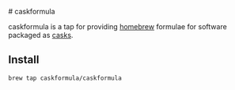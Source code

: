 # caskformula

caskformula is a tap for providing [homebrew](http://brew.sh/) formulae for software packaged as [casks](https://caskroom.github.io/).

## Install

```bash
brew tap caskformula/caskformula
```
